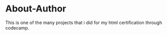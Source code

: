 # About-Author
This is one of the many projects that i did for my html certification through codecamp.
